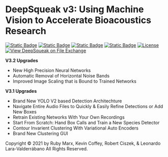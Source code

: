 ﻿# DeepSqueak v3: Using Machine Vision to Accelerate Bioacoustics Research

[![Static Badge](https://img.shields.io/badge/Manuscript-blue)](https://www.nature.com/articles/s41386-018-0303-6)
[![Static Badge](https://img.shields.io/badge/Wiki-grey)](https://github.com/DrCoffey/DeepSqueak/wiki)
[![Static Badge](https://img.shields.io/badge/Gitter-purple)](https://gitter.im/DeepSqueak_Community/General)
[![Static Badge](https://img.shields.io/badge/Verge_Science-YouTube-red)](https://youtu.be/25LYVxTUZhM)
[![License](https://img.shields.io/badge/License-BSD_3--Clause-blue.svg)](https://opensource.org/licenses/BSD-3-Clause)
[![View DeepSqueak on File Exchange](https://www.mathworks.com/matlabcentral/images/matlab-file-exchange.svg)](https://www.mathworks.com/matlabcentral/fileexchange/71421-deepsqueak)

**V3.2 Upgrades**

-   New High Precision Neural Networks
-   Automatic Removal of Horizontal Noise Bands
-   Improved Image Scaling that is Bound to Trained Networks

**V3.1 Upgrades**

-   Brand New YOLO V2 based Detection Architechture
-   Navigate Entire Audio Files to Quickly & Easily Refine Detections or
    Add New Boxes
-   Retrain Existing Networks With Your Own Recordings
-   Start From Scratch: Hand Box Calls and Train a New Species Detector
-   Contour Invarient Clustering With Variational Auto Encoders
-   Brand New Clustering GUI

Copyright © 2021 by Ruby Marx, Kevin Coffey, Robert Ciszek, & Leonardo Lara-Valderrábano All Rights Reserved.